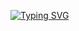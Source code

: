 [![Typing SVG](https://readme-typing-svg.herokuapp.com?font=Fira+Code&size=25&pause=1000&color=9543F1E1&center=true&width=435&lines=Welcome+to+Safe+and+Secure+AI)](https://git.io/typing-svg)
<!--
**kamaldhingra1/kamaldhingra1** is a ✨ _special_ ✨ repository because its `README.md` (this file) appears on your GitHub profile.

Here are some ideas to get you started:

- 🔭 I’m currently working on ...
- 🌱 I’m currently learning ...
- 👯 I’m looking to collaborate on ...
- 🤔 I’m looking for help with ...
- 💬 Ask me about ...
- 📫 How to reach me: ...
- 😄 Pronouns: ...
- ⚡ Fun fact: ...
-->
